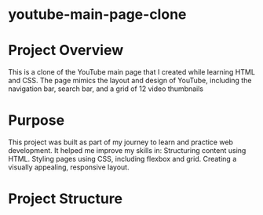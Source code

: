 # youtube-main-page-clone
# Project Overview
This is a clone of the YouTube main page that I created while learning HTML and CSS. The page mimics the layout and design of YouTube, including the navigation bar, search bar, and a grid of 12 video thumbnails
# Purpose
This project was built as part of my journey to learn and practice web development. It helped me improve my skills in:
Structuring content using HTML.
Styling pages using CSS, including flexbox and grid.
Creating a visually appealing, responsive layout.
# Project Structure
